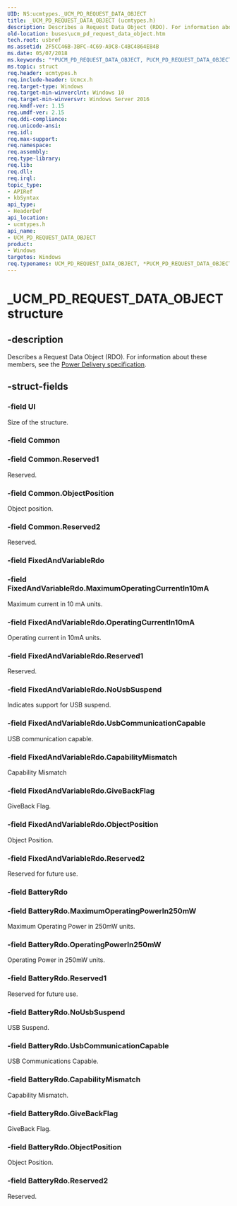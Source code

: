 ```yaml
---
UID: NS:ucmtypes._UCM_PD_REQUEST_DATA_OBJECT
title: _UCM_PD_REQUEST_DATA_OBJECT (ucmtypes.h)
description: Describes a Request Data Object (RDO). For information about these members, see the Power Delivery specification.
old-location: buses\ucm_pd_request_data_object.htm
tech.root: usbref
ms.assetid: 2F5CC46B-3BFC-4C69-A9C8-C4BC4864E84B
ms.date: 05/07/2018
ms.keywords: "*PUCM_PD_REQUEST_DATA_OBJECT, PUCM_PD_REQUEST_DATA_OBJECT, PUCM_PD_REQUEST_DATA_OBJECT union pointer [Buses], UCM_PD_REQUEST_DATA_OBJECT, UCM_PD_REQUEST_DATA_OBJECT union [Buses], _UCM_PD_REQUEST_DATA_OBJECT, buses.ucm_pd_request_data_object, ucmtypes/PUCM_PD_REQUEST_DATA_OBJECT, ucmtypes/UCM_PD_REQUEST_DATA_OBJECT"
ms.topic: struct
req.header: ucmtypes.h
req.include-header: Ucmcx.h
req.target-type: Windows
req.target-min-winverclnt: Windows 10
req.target-min-winversvr: Windows Server 2016
req.kmdf-ver: 1.15
req.umdf-ver: 2.15
req.ddi-compliance: 
req.unicode-ansi: 
req.idl: 
req.max-support: 
req.namespace: 
req.assembly: 
req.type-library: 
req.lib: 
req.dll: 
req.irql: 
topic_type:
- APIRef
- kbSyntax
api_type:
- HeaderDef
api_location:
- ucmtypes.h
api_name:
- UCM_PD_REQUEST_DATA_OBJECT
product:
- Windows
targetos: Windows
req.typenames: UCM_PD_REQUEST_DATA_OBJECT, *PUCM_PD_REQUEST_DATA_OBJECT
---
```


# _UCM_PD_REQUEST_DATA_OBJECT structure


## -description


Describes a Request Data Object (RDO). For information about these members, see the <a href="https://www.usb.org/documents?search=&tid_2%5B0%5D=40&items_per_page=50">Power Delivery specification</a>.


## -struct-fields




### -field Ul

Size of the structure.


### -field Common


### -field Common.Reserved1

Reserved.


### -field Common.ObjectPosition

Object position.


### -field Common.Reserved2

Reserved.


### -field FixedAndVariableRdo


### -field FixedAndVariableRdo.MaximumOperatingCurrentIn10mA

Maximum current in 10 mA units.


### -field FixedAndVariableRdo.OperatingCurrentIn10mA

Operating current in 10mA units.


### -field FixedAndVariableRdo.Reserved1

Reserved.


### -field FixedAndVariableRdo.NoUsbSuspend

Indicates support for USB suspend.




### -field FixedAndVariableRdo.UsbCommunicationCapable

USB communication capable. 


### -field FixedAndVariableRdo.CapabilityMismatch

Capability Mismatch 


### -field FixedAndVariableRdo.GiveBackFlag

GiveBack Flag.


### -field FixedAndVariableRdo.ObjectPosition

Object Position.


### -field FixedAndVariableRdo.Reserved2

Reserved for future use.


### -field BatteryRdo


### -field BatteryRdo.MaximumOperatingPowerIn250mW

Maximum Operating Power in 250mW units. 


### -field BatteryRdo.OperatingPowerIn250mW

Operating Power in 250mW units.


### -field BatteryRdo.Reserved1

Reserved for future use.


### -field BatteryRdo.NoUsbSuspend

 USB Suspend. 


### -field BatteryRdo.UsbCommunicationCapable

USB Communications Capable.


### -field BatteryRdo.CapabilityMismatch

Capability Mismatch. 


### -field BatteryRdo.GiveBackFlag

GiveBack Flag. 


### -field BatteryRdo.ObjectPosition

Object Position.


### -field BatteryRdo.Reserved2

Reserved.

